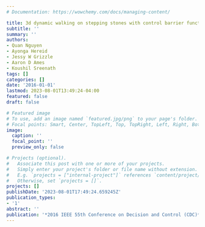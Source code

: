 ```yaml
---
# Documentation: https://wowchemy.com/docs/managing-content/

title: 3d dynamic walking on stepping stones with control barrier functions
subtitle: ''
summary: ''
authors:
- Quan Nguyen
- Ayonga Hereid
- Jessy W Grizzle
- Aaron D Ames
- Koushil Sreenath
tags: []
categories: []
date: '2016-01-01'
lastmod: 2023-08-01T13:49:24-04:00
featured: false
draft: false

# Featured image
# To use, add an image named `featured.jpg/png` to your page's folder.
# Focal points: Smart, Center, TopLeft, Top, TopRight, Left, Right, BottomLeft, Bottom, BottomRight.
image:
  caption: ''
  focal_point: ''
  preview_only: false

# Projects (optional).
#   Associate this post with one or more of your projects.
#   Simply enter your project's folder or file name without extension.
#   E.g. `projects = ["internal-project"]` references `content/project/deep-learning/index.md`.
#   Otherwise, set `projects = []`.
projects: []
publishDate: '2023-08-01T17:49:24.659245Z'
publication_types:
- '1'
abstract: ''
publication: '*2016 IEEE 55th Conference on Decision and Control (CDC)*'
---
```

